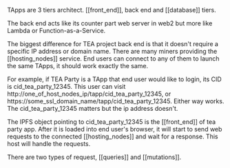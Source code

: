 TApps are 3 tiers architect. [[front_end]], back end and [[database]] tiers.

The back end acts like its counter part web server in web2 but more like Lambda or Function-as-a-Service. 

The biggest difference for TEA project back end is that it doesn't require a specific IP address or domain name. There are many miners providing the [[hosting_nodes]] service. End users can connect to any of them to launch the same TApps, it should work exactly the same. 

For example, if TEA Party is a TApp that end user would like to login, its CID is cid_tea_party_12345. This user can visit http://one_of_host_nodes_ip/tapp/cid_tea_party_12345, or https://some_ssl_domain_name/tapp/cid_tea_party_12345.  Either way works. The cid_tea_party_12345 matters but the ip address doesn't.

The IPFS object pointing to cid_tea_party_12345 is the [[front_end]] of tea party app. After it is loaded into end user's browser, it will start to send web requests to the connected [[hosting_nodes]] and wait for a response. This host will handle the requests.

There are two types of request, [[queries]] and [[mutations]].
